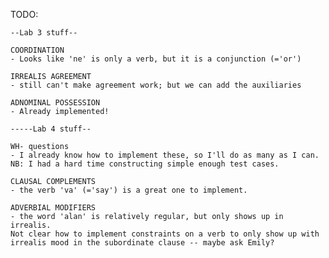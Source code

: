 TODO: 

	--Lab 3 stuff--

	COORDINATION
	- Looks like 'ne' is only a verb, but it is a conjunction (='or')

	IRREALIS AGREEMENT
	- still can't make agreement work; but we can add the auxiliaries

	ADNOMINAL POSSESSION
	- Already implemented!

	-----Lab 4 stuff--

	WH- questions
	- I already know how to implement these, so I'll do as many as I can.
	NB: I had a hard time constructing simple enough test cases.

	CLAUSAL COMPLEMENTS
	- the verb 'va' (='say') is a great one to implement.

	ADVERBIAL MODIFIERS
	- the word 'alan' is relatively regular, but only shows up in irrealis.
	Not clear how to implement constraints on a verb to only show up with
	irrealis mood in the subordinate clause -- maybe ask Emily?
